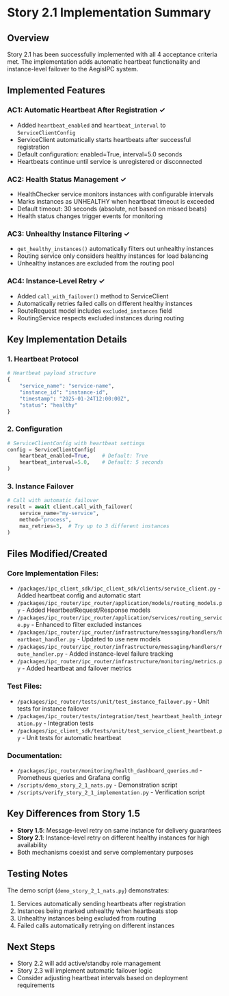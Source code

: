 # Story 2.1 Implementation Summary

## Overview
Story 2.1 has been successfully implemented with all 4 acceptance criteria met. The implementation adds automatic heartbeat functionality and instance-level failover to the AegisIPC system.

## Implemented Features

### AC1: Automatic Heartbeat After Registration ✓
- Added `heartbeat_enabled` and `heartbeat_interval` to `ServiceClientConfig`
- ServiceClient automatically starts heartbeats after successful registration
- Default configuration: enabled=True, interval=5.0 seconds
- Heartbeats continue until service is unregistered or disconnected

### AC2: Health Status Management ✓
- HealthChecker service monitors instances with configurable intervals
- Marks instances as UNHEALTHY when heartbeat timeout is exceeded
- Default timeout: 30 seconds (absolute, not based on missed beats)
- Health status changes trigger events for monitoring

### AC3: Unhealthy Instance Filtering ✓
- `get_healthy_instances()` automatically filters out unhealthy instances
- Routing service only considers healthy instances for load balancing
- Unhealthy instances are excluded from the routing pool

### AC4: Instance-Level Retry ✓
- Added `call_with_failover()` method to ServiceClient
- Automatically retries failed calls on different healthy instances
- RouteRequest model includes `excluded_instances` field
- RoutingService respects excluded instances during routing

## Key Implementation Details

### 1. Heartbeat Protocol
```python
# Heartbeat payload structure
{
    "service_name": "service-name",
    "instance_id": "instance-id",
    "timestamp": "2025-01-24T12:00:00Z",
    "status": "healthy"
}
```

### 2. Configuration
```python
# ServiceClientConfig with heartbeat settings
config = ServiceClientConfig(
    heartbeat_enabled=True,    # Default: True
    heartbeat_interval=5.0,    # Default: 5 seconds
)
```

### 3. Instance Failover
```python
# Call with automatic failover
result = await client.call_with_failover(
    service_name="my-service",
    method="process",
    max_retries=3,  # Try up to 3 different instances
)
```

## Files Modified/Created

### Core Implementation Files:
- `/packages/ipc_client_sdk/ipc_client_sdk/clients/service_client.py` - Added heartbeat config and automatic start
- `/packages/ipc_router/ipc_router/application/models/routing_models.py` - Added HeartbeatRequest/Response models
- `/packages/ipc_router/ipc_router/application/services/routing_service.py` - Enhanced to filter excluded instances
- `/packages/ipc_router/ipc_router/infrastructure/messaging/handlers/heartbeat_handler.py` - Updated to use new models
- `/packages/ipc_router/ipc_router/infrastructure/messaging/handlers/route_handler.py` - Added instance-level failure tracking
- `/packages/ipc_router/ipc_router/infrastructure/monitoring/metrics.py` - Added heartbeat and failover metrics

### Test Files:
- `/packages/ipc_router/tests/unit/test_instance_failover.py` - Unit tests for instance failover
- `/packages/ipc_router/tests/integration/test_heartbeat_health_integration.py` - Integration tests
- `/packages/ipc_client_sdk/tests/unit/test_service_client_heartbeat.py` - Unit tests for automatic heartbeat

### Documentation:
- `/packages/ipc_router/monitoring/health_dashboard_queries.md` - Prometheus queries and Grafana config
- `/scripts/demo_story_2_1_nats.py` - Demonstration script
- `/scripts/verify_story_2_1_implementation.py` - Verification script

## Key Differences from Story 1.5
- **Story 1.5**: Message-level retry on same instance for delivery guarantees
- **Story 2.1**: Instance-level retry on different healthy instances for high availability
- Both mechanisms coexist and serve complementary purposes

## Testing Notes
The demo script (`demo_story_2_1_nats.py`) demonstrates:
1. Services automatically sending heartbeats after registration
2. Instances being marked unhealthy when heartbeats stop
3. Unhealthy instances being excluded from routing
4. Failed calls automatically retrying on different instances

## Next Steps
- Story 2.2 will add active/standby role management
- Story 2.3 will implement automatic failover logic
- Consider adjusting heartbeat intervals based on deployment requirements
